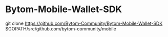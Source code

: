 # Bytom-Mobile-Wallet-SDK
git clone https://github.com/Bytom-Community/Bytom-Mobile-Wallet-SDK $GOPATH/src/github.com/bytom-community/mobile